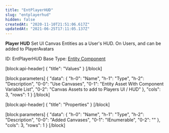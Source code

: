 ```yaml
---
title: "EntPlayerHUD"
slug: "entplayerhud"
hidden: false
createdAt: "2020-11-10T21:51:06.617Z"
updatedAt: "2021-06-25T17:11:05.137Z"
---
```

**Player HUD**
Set UI Canvas Entities as a User's HUD. On Users, and can be added to PlayerAvatars

ID: EntPlayerHUD
Base Type: [Entity Component](doc:componententity)

[block:api-header]
{
  "title": "Values"
}
[/block]

[block:parameters]
{
  "data": {
    "h-0": "Name",
    "h-1": "Type",
    "h-2": "Description",
    "0-0": "Use Canvases",
    "0-1": "Entity Asset With Component Variable<UI Canvas> List",
    "0-2": "Canvas Assets to add to Players UI / HUD"
  },
  "cols": 3,
  "rows": 1
}
[/block]

[block:api-header]
{
  "title": "Properties"
}
[/block]

[block:parameters]
{
  "data": {
    "h-0": "Name",
    "h-1": "Type",
    "h-2": "Description",
    "0-0": "Added Canvases",
    "0-1": "IEnumerable<UI Canvas>",
    "0-2": ""
  },
  "cols": 3,
  "rows": 1
}
[/block]